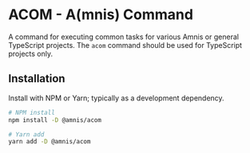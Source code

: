 # ACOM - A(mnis) Command

A command for executing common tasks for various Amnis or general TypeScript projects. The `acom` command should be used for TypeScript projects only.

## Installation

Install with NPM or Yarn; typically as a development dependency.

```sh
# NPM install
npm install -D @amnis/acom

# Yarn add
yarn add -D @amnis/acom
```